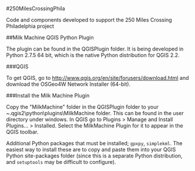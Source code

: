 #250MilesCrossingPhila

Code and components developed to support the 250 Miles Crossing Philadelphia project

##Milk Machine QGIS Python Plugin

The plugin can be found in the QGISPlugin folder. It is being developed in Python 2.7.5 64 bit, which is the native Python distribution
for QGIS 2.2. 

###QGIS

To get QGIS, go to http://www.qgis.org/en/site/forusers/download.html and download the OSGeo4W Network Installer (64-bit).

###Install the Milk Machine Plugin

Copy the "MilkMachine" folder in the QGISPlugin folder to your ~\.qgis2\python\plugins\MilkMachine folder. This can be found in the
user directory under windows. In QGIS go to Plugins > Manage and Install Plugins... > Installed. Select the MilkMachine Plugin for
it to appear in the QGIS toolbar.

Additional Python packages that must be installed; `gpxpy`, `simplekml`. The easiest way to install these are to copy and paste them
into your QGIS Python site-packages folder (since this is a separate Python distribution, and `setuptools` may be difficult to configure).